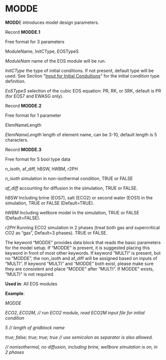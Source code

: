 # MODDE

**MODD**E         introduces model design parameters.

Record **MODDE.1**

&#x20;                       Free format for 3 parameters

&#x20;                       ModuleName, InitCType, EOSTypeS

_ModuleNam_   name of the EOS module will be run.

_InitCType_       the type of initial conditions. If not present, default type will be used. See Section "[Input for Initial Conduitions](../inputs-for-initial-conditions/)" for the initial condition type definition.

_EoSTypeS_      selection of the cubic EOS equation: PR, RK, or SRK, default is PR (for EOS7 and EWASG only).            &#x20;

Record **MODDE.2**

&#x20;                       Free format for 1 parameter

&#x20;                       ElemNameLength

&#x20;_ElemNameLength_    length of element name, can be 3-10, default length is 5 characters.

Record **MODDE.3**

&#x20;                       Free format for 5 bool type data

&#x20;                       n\_isoth, af\_diff, hBSW, hWBM, r2PH

_n\_isoth_            simulation in non-isothermal condition, TRUE or FALSE

_af\_diff_              accounting for diffusion in the simulation, TRUE or FALSE.

_hBSW_               Including brine (EOS7), salt (ECO2) or second water (EOS1) in the simulation, TRUE or FALSE (Default=TRUE).             &#x20;

_hWBM_              Including wellbore model in the simulation, TRUE or FALSE (Default=FALSE).             &#x20;

_r2PH_                Running ECO2 simulation in 2 phases (treat both gas and supercritical CO2 as “gas”, Default=3 phases).   TRUE or FALSE.             &#x20;

The keyword “MODDE” provides data block that reads the basic parameters for the model setup. If “MODDE” is present, it is suggested placing this keyword in front of most other keywords. If keyword “MULTI” is present, but no “MODDE”, the non\_isoth and af\_diff will be assigned based on inputs of “MULTI”. If keyword “MULTI” and “MODDE” both exist, please make sure they are consistent and place “MODDE” after “MULTI”. If MODDE" exists, "MULTI" is not required.&#x20;

**Used in**: All EOS modules

**Example**:

_MODDE_

_ECO2, ECO2M,              //  run ECO2 module, read ECO2M input file for initial condition_

_5                                       // length of gridblock name_&#x20;

_true; false; true; true; true       // use semicolon as separator is also allowed._                                 &#x20;

_// nonisothermal, no diffusion, including brine, wellbore simulation is on, in 2 phases_
